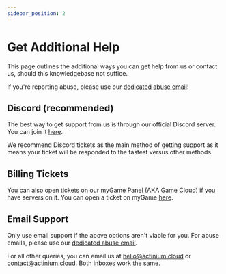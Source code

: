 ```yaml
---
sidebar_position: 2
---
```


# Get Additional Help
This page outlines the additional ways you can get help from us or contact us, should this knowledgebase not suffice.

If you're reporting abuse, please use our [dedicated abuse email](mailto:abuse@actinium.cloud)!

## Discord (recommended)

The best way to get support from us is through our official Discord server. You can join it [here](https://actiniumcloud.com/discord).

We recommend Discord tickets as the main method of getting support as it means your ticket will be responded to the fastest versus other methods.

## Billing Tickets

You can also open tickets on our myGame Panel (AKA Game Cloud) if you have servers on it. You can open a ticket on myGame [here](https://my.actiniumcloud.com/ticket).

## Email Support

Only use email support if the above options aren't viable for you. For abuse emails, please use our [dedicated abuse email](mailto:abuse@actinium.cloud).

For all other queries, you can email us at [hello@actinium.cloud](mailto:hello@actinium.cloud) or [contact@actinium.cloud](mailto:contact@actinium.cloud). Both inboxes work the same.